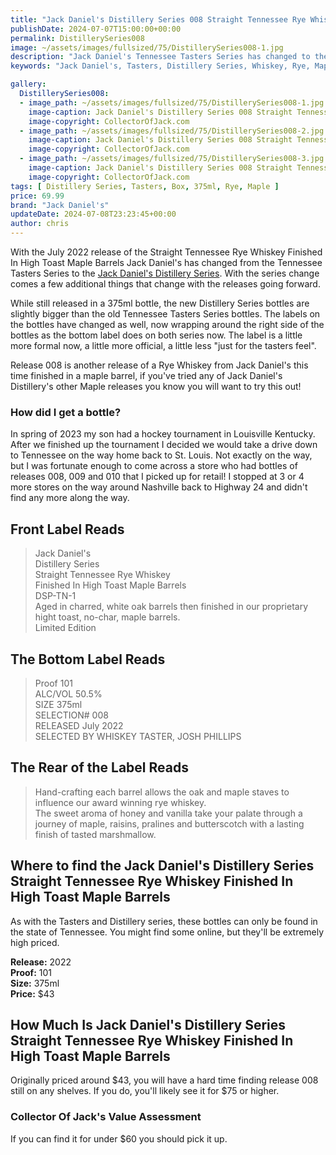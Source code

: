 ```yaml
---
title: "Jack Daniel's Distillery Series 008 Straight Tennessee Rye Whiskey Finished In High Toast Maple Barrels"
publishDate: 2024-07-07T15:00:00+00:00
permalink: DistillerySeries008
image: ~/assets/images/fullsized/75/DistillerySeries008-1.jpg
description: "Jack Daniel's Tennessee Tasters Series has changed to the Distillery Series with release 008, Straight Tennessee Rye Whiskey Finished In High Toast Maple Barrels"
keywords: "Jack Daniel's, Tasters, Distillery Series, Whiskey, Rye, Maple"

gallery:
  DistillerySeries008:
  - image_path: ~/assets/images/fullsized/75/DistillerySeries008-1.jpg
    image-caption: Jack Daniel's Distillery Series 008 Straight Tennessee Rye Whiskey Finished In High Toast Maple Barrels Front of Bottle
    image-copyright: CollectorOfJack.com
  - image_path: ~/assets/images/fullsized/75/DistillerySeries008-2.jpg
    image-caption: Jack Daniel's Distillery Series 008 Straight Tennessee Rye Whiskey Finished In High Toast Maple Barrels Side/Rear of Bottle
    image-copyright: CollectorOfJack.com
  - image_path: ~/assets/images/fullsized/75/DistillerySeries008-3.jpg
    image-caption: Jack Daniel's Distillery Series 008 Straight Tennessee Rye Whiskey Finished In High Toast Maple Barrels Front from Angle
    image-copyright: CollectorOfJack.com
tags: [ Distillery Series, Tasters, Box, 375ml, Rye, Maple ]
price: 69.99
brand: "Jack Daniel's"
updateDate: 2024-07-08T23:23:45+00:00
author: chris
---
```

With the July 2022 release of the Straight Tennessee Rye Whiskey Finished In High Toast Maple Barrels Jack Daniel's has changed from the Tennessee Tasters Series to the [Jack Daniel's Distillery Series](/series/tasters-distillery). With the series change comes a few additional things that change with the releases going forward. 

While still released in a 375ml bottle, the new Distillery Series bottles are slightly bigger than the old Tennessee Tasters Series bottles. The labels on the bottles have changed as well, now wrapping around the right side of the bottles as the bottom label does on both series now. The label is a little more formal now, a little more official, a little less "just for the tasters feel". 

Release 008 is another release of a Rye Whiskey from Jack Daniel's this time finished in a maple barrel, if you've tried any of Jack Daniel's Distillery's other Maple releases you know you will want to try this out! 

### How did I get a bottle?
In spring of 2023 my son had a hockey tournament in Louisville Kentucky. After we finished up the tournament I decided we would take a drive down to Tennessee on the way home back to St. Louis. Not exactly on the way, but I was fortunate enough to come across a store who had bottles of releases 008, 009 and 010 that I picked up for retail! I stopped at 3 or 4 more stores on the way around Nashville back to Highway 24 and didn't find any more along the way. 

## Front Label Reads
> Jack Daniel's  
> Distillery Series  
> Straight Tennessee Rye Whiskey  
> Finished In High Toast Maple Barrels  
> DSP-TN-1  
> Aged in charred, white oak barrels then finished in our proprietary hight toast, no-char, maple barrels.  
> Limited Edition

## The Bottom Label Reads
> Proof 101  
> ALC/VOL 50.5%  
> SIZE 375ml  
> SELECTION# 008  
> RELEASED July 2022  
> SELECTED BY WHISKEY TASTER, JOSH PHILLIPS  

## The Rear of the Label Reads
> Hand-crafting each barrel allows the oak and maple staves to influence our award winning rye whiskey.  
> The sweet aroma of honey and vanilla take your palate through a journey of maple, raisins, pralines and butterscotch with a lasting finish of tasted marshmallow.

## Where to find the Jack Daniel's Distillery Series Straight Tennessee Rye Whiskey Finished In High Toast Maple Barrels
As with the Tasters and Distillery series, these bottles can only be found in the state of Tennessee. You might find some online, but they'll be extremely high priced.

**Release:** 2022  
**Proof:** 101  
**Size:** 375ml  
**Price:** $43


## How Much Is Jack Daniel's Distillery Series Straight Tennessee Rye Whiskey Finished In High Toast Maple Barrels
Originally priced around $43, you will have a hard time finding release 008 still on any shelves. If you do, you'll likely see it for $75 or higher.
 
### Collector Of Jack's Value Assessment
If you can find it for under $60 you should pick it up.
